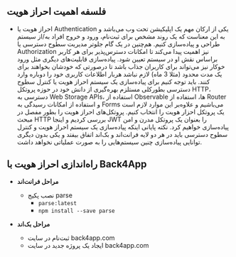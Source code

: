 ## فلسفه اهمیت احراز هویت

- احراز هویت یا Authentication یکی از ارکان مهم یک اپلیکیشن تحت وب می‌باشد و به این معناست که یک روند مشخص برای ثبت‌نام، ورود و خروج افراد به/از سیستم طراحی و پیاده‌سازی کنیم. هم‌چنین در یک گام جلوتر مدیریت سطوح دسترسی یا Authorization نیز اهمیت پیدا می‌کند تا امکانات دسترس‌پذیر برای هر کاربر براساس نقش او در سیستم تعیین شود. پیاده‌سازی قابلیت‌های دیگری مثل ورود خوکار نیز می‌تواند برای کاربران جذاب باشد تا درصورتی که خودشان بخواهند برای یک مدت محدود (مثلا 3 ماه) لازم نباشد هربار اطلاعات کاربری خود را دوباره وارد کنند. باید توجه کنیم برای پیاده‌سازی یک سیستم احراز هویت یا کنترل سطوح دسترسی بطورکلی مستلزم بهره‌گیری از دانش خود در حوزه پروتکل HTTP، دسترسی به Web Storage APIs، استفاده از Observable ها، استفاده از Router و استفاده از امکانات رسیدگی به Forms می‌باشیم و علاوه‌بر این موارد لازم است یک پروتکل احزار هویت را انتخاب کنیم. پروتکل‌های احراز هویت را بطور مفصل در مبحث HTTP بررسی کردیم و اینجا JWT را بعنوان یک پروتکل مدرن و امن پیاده‌سازی خواهیم کرد. نکته پایانی اینکه پیاده‌سازی یک سیستم احراز هویت و کنترل سطوح دسترسی باید در هر دو لایه فرانت‌اند و بک‌اند اتفاق بیفتد و یکی بدون دیگری توانایی پیاده‌سازی چنین سیستم‌هایی را به صورت عملیاتی نخواهد داشت.

## راه‌اندازی احراز هویت با Back4App

- **مراحل فرانت‌اند**

  - نصب پکیج parse
    - `parse:latest`
    - `npm install --save parse`

- **مراحل بک‌اند**

  - ثبت‌نام در سایت back4app.com
  - ایجاد یک پروژه جدید در سایت back4app.com
